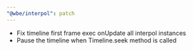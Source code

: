 ```yaml
---
"@wbe/interpol": patch
---
```


- Fix timeline first frame exec onUpdate all interpol instances
- Pause the timeline when Timeline.seek method is called


